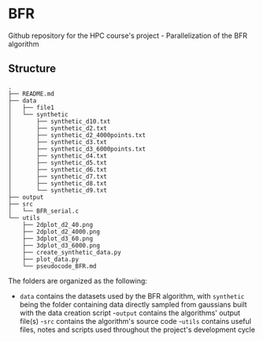 # BFR

Github repository for the HPC course's project - Parallelization of the BFR algorithm

## Structure

```
.
├── README.md
├── data
│   ├── file1
│   └── synthetic
│       ├── synthetic_d10.txt
│       ├── synthetic_d2.txt
│       ├── synthetic_d2_4000points.txt
│       ├── synthetic_d3.txt
│       ├── synthetic_d3_6000points.txt
│       ├── synthetic_d4.txt
│       ├── synthetic_d5.txt
│       ├── synthetic_d6.txt
│       ├── synthetic_d7.txt
│       ├── synthetic_d8.txt
│       └── synthetic_d9.txt
├── output
├── src
│   └── BFR_serial.c
└── utils
    ├── 2dplot_d2_40.png
    ├── 2dplot_d2_4000.png
    ├── 3dplot_d3_60.png
    ├── 3dplot_d3_6000.png
    ├── create_synthetic_data.py
    ├── plot_data.py
    └── pseudocode_BFR.md
```

The folders are organized as the following:

- ```data``` contains the datasets used by the BFR algorithm, with  ```synthetic``` being the folder containing data directly sampled from gaussians built with the data creation script
-```output``` contains the algorithms' output file(s)
-```src``` contains the algorithm's source code
-```utils``` contains useful files, notes and scripts used throughout the project's development cycle
